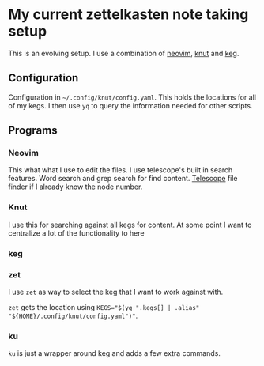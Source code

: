# My current zettelkasten note taking setup

This is an evolving setup. I use a combination of [neovim](../619), [knut](../609) and [keg](../646).

## Configuration

Configuration in `~/.config/knut/config.yaml`. This holds the locations for all of my kegs. I then use `yq` to query the information needed for other scripts.

## Programs

### Neovim

This what what I use to edit the files. I use telescope's built in search features. Word search and grep search for find content. [Telescope](../647) file finder if I already know the node number.

### Knut

I use this for searching against all kegs for content. At some point I want to centralize a lot of the functionality to here

### keg

### zet

I use `zet` as way to select the keg that I want to work against with.

`zet` gets the location using `KEGS="$(yq ".kegs[] | .alias" "${HOME}/.config/knut/config.yaml")"`.

### ku

`ku` is just a wrapper around keg and adds a few extra commands.
